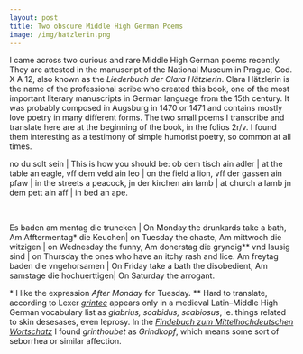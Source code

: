 ```yaml
---
layout: post
title: Two obscure Middle High German Poems
image: /img/hatzlerin.png
---
```


I came across two curious and rare Middle High German poems recently. They are attested in the manuscript of the National Museum in Prague, Cod. X A 12, also known as the *Liederbuch der Clara Hätzlerin*. Clara Hätzlerin is the name of the professional scribe who created this book, one of the most important literary manuscripts in German language from the 15th century. It was probably composed in Augsburg in 1470 or 1471 and contains mostly love poetry in many different forms. The two small poems I transcribe and translate here are at the beginning of the book, in the folios 2r/v. I found them interesting as a testimony of simple humorist poetry, so common at all times. 


no du solt sein | This is how you should be:
ob dem tisch ain adler | at the table an eagle,
vff dem veld ain leo | on the field a lion,
vff der gassen ain pfaw | in the streets a peacock,
jn der kirchen ain lamb | at church a lamb
jn dem pett ain aff | in bed an ape.

<br/>

Es baden am mentag die truncken | On Monday the drunkards take a bath,
Am Afftermentag* die Keuchen| on Tuesday the chaste,
Am mittwoch die witzigen | on Wednesday the funny,
Am donerstag die gryndig** vnd lausig sind | on Thursday the ones who have an itchy rash and lice.
Am freytag baden die vngehorsamen | On Friday take a bath the disobedient,
Am samstage die hochuerttigen| On Saturday the arrogant. 


\* I like the expression *After Monday* for Tuesday.
\*\* Hard to translate, according to Lexer [*grintec*](http://www.woerterbuchnetz.de/Lexer?lemma=grintec) appears only in a medieval Latin–Middle High German vocabulary list as *glabrius, scabidus, scabiosus*, ie. things related to skin desesases, even leprosy. In the [*Findebuch zum Mittelhochdeutschen Wortschatz*](http://www.woerterbuchnetz.de/FindeB?lemma=grinthoubet) I found *grinthoubet* as *Grindkopf*, which means some sort of seborrhea or similar affection.



